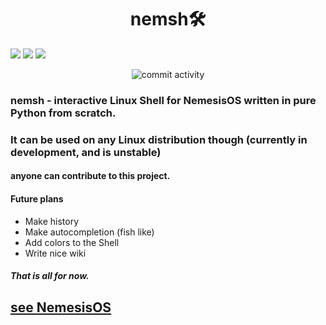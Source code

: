 <h1 align="center">nemsh🛠️</h1>

![](https://img.shields.io/github/languages/top/l0ldev/nemsh)
![](https://img.shields.io/github/license/l0ldev/nemsh)
![](https://shields.io/github/stars/l0ldev/nemsh)

<p align="center">
<img alt="commit activity" src=https://img.shields.io/github/commit-activity/w/L0Ldev/nemsh?style=for-the-badge />
</p>

<h3>nemsh - interactive Linux Shell for NemesisOS written in pure Python from scratch.</h3>
<h3>It can be used on any Linux distribution though (currently in development, and is unstable)
<h4>anyone can contribute to this project.</h4>

#### Future plans

- Make history
- Make autocompletion (fish like)
- Add colors to the Shell
- Write nice wiki

##### That is all for now.

## [see NemesisOS](https://github.com/Nemesis-OS)
